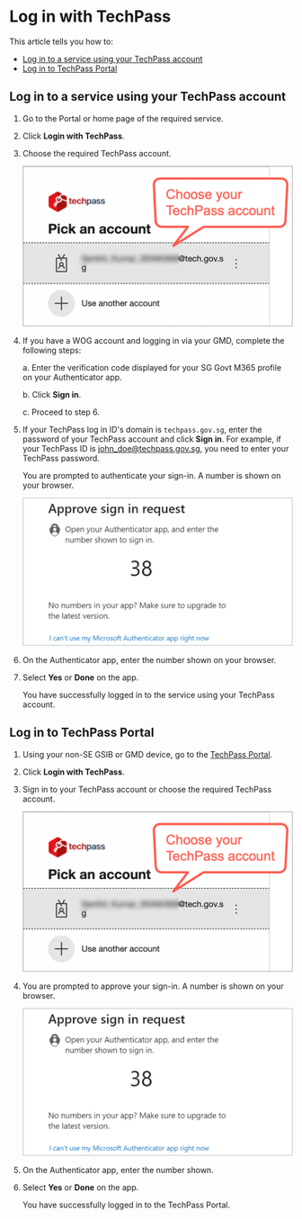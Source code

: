 # Log in with TechPass

This article tells you how to:
 
 - [Log in to a service using your TechPass account](#log-in-to-a-service-using-your-techpass-account)
 - [Log in to TechPass Portal](#log-in-to-techpass-portal)

## Log in to a service using your TechPass account

1. Go to the Portal or home page of the required service. 
2. Click **Login with TechPass**.
3. Choose the required TechPass account.

   ![sign-in](assets/images/access-sgts-services-using-techpass/log-in-with-techpass.png)

4. If you have a WOG account and logging in via your GMD, complete the following steps: 

   a. Enter the verification code displayed for your SG Govt M365 profile on your Authenticator app.

   b. Click **Sign in**.

   c. Proceed to step 6.

5. If your TechPass log in ID's domain is ```techpass.gov.sg```, enter the password of your TechPass account and click **Sign in**. For example, if your TechPass ID is john_doe@techpass.gov.sg, you need to enter your TechPass password.

   You are prompted to authenticate your sign-in. A number is shown on your browser.

   ![mfa](assets/images/onboarding/po-non-se/mfa-number-displayed-on-screen.png)

6. On the Authenticator app, enter the number shown on your browser.

7. Select **Yes** or **Done** on the app.

   You have successfully logged in to the service using your TechPass account.

## Log in to TechPass Portal

1. Using your non-SE GSIB or GMD device, go to the [TechPass Portal](http://portal.techpass.gov.sg/).
2. Click **Login with TechPass**.
3. Sign in to your TechPass account or choose the required TechPass account.

   ![sign-in](assets/images/access-sgts-services-using-techpass/log-in-with-techpass.png)

4. You are prompted to approve your sign-in. A number is shown on your browser.

   ![mfa](assets/images/onboarding/po-non-se/mfa-number-displayed-on-screen.png)

5. On the Authenticator app, enter the number shown.

6. Select **Yes** or **Done** on the app.

   You have successfully logged in to the TechPass Portal.





